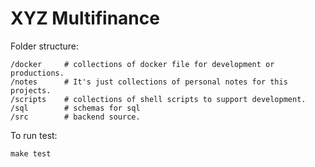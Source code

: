 # XYZ Multifinance

Folder structure:

    /docker 	# collections of docker file for development or productions.
    /notes 		# It's just collections of personal notes for this projects.
    /scripts    # collections of shell scripts to support development.
    /sql 		# schemas for sql
    /src		# backend source.


To run test:

    make test
